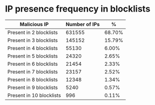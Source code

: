# IP presence frequency in blocklists
| Malicious IP | Number of IPs | % |
|----|----|----|
| Present in 2 blocklists | 631555 | 68.70% |
| Present in 3 blocklists | 145152 | 15.79% |
| Present in 4 blocklists | 55130 | 6.00% |
| Present in 5 blocklists | 24320 | 2.65% |
| Present in 6 blocklists | 21454 | 2.33% |
| Present in 7 blocklists | 23157 | 2.52% |
| Present in 8 blocklists | 12348 | 1.34% |
| Present in 9 blocklists | 5240 | 0.57% |
| Present in 10 blocklists | 996 | 0.11% |
